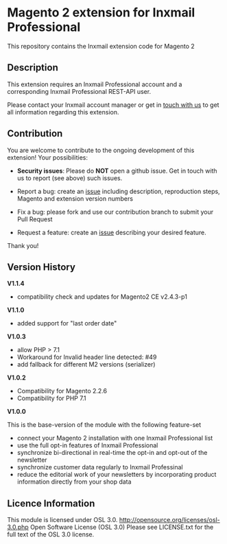 # Magento 2 extension for Inxmail Professional
This repository contains the Inxmail extension code for Magento 2

## Description

This extension requires an Inxmail Professional account and a corresponding Inxmail Professional REST-API user.

Please contact your Inxmail account manager or get in [touch with us](https://www.inxmail.de/kontakt) to get all information regarding this extension.


## Contribution

You are welcome to contribute to the ongoing development of this extension! Your possibilities:

* **Security issues**: Please do **NOT** open a github issue. Get in touch with us to report (see above) such issues.

* Report a bug: create an [issue](https://github.com/Inxmail/inx_magento2/issues/new) including description, reproduction steps, Magento and extension version numbers
* Fix a bug: please fork and use our contribution branch to submit your Pull Request
* Request a feature: create an [issue](https://github.com/Inxmail/inx_magento2/issues/new) describing your desired feature.

Thank you!


## Version History
**V1.1.4**
* compatibility check and updates for Magento2 CE v2.4.3-p1

**V1.1.0**
* added support for "last order date"

**V1.0.3**
* allow PHP > 7.1
* Workaround for Invalid header line detected: #49
* add fallback for different M2 versions (serializer)

**V1.0.2**
* Compatibility for Magento 2.2.6
* Compatibility for PHP 7.1

**V1.0.0**

This is the base-version of the module with the following feature-set
* connect your Magento 2 installation with one Inxmail Professional list
* use the full opt-in features of Inxmail Professional
* synchronize bi-directional in real-time the opt-in and opt-out of the newsletter 
* synchronize customer data regularly to Inxmail Professinal
* reduce the editorial work of your newsletters by incorporating product information directly from your shop data 


## Licence Information
This module is licensed under OSL 3.0.
http://opensource.org/licenses/osl-3.0.php  Open Software License (OSL 3.0)
Please see LICENSE.txt for the full text of the OSL 3.0 license.
